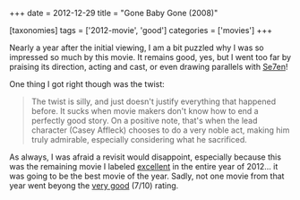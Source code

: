 +++
date = 2012-12-29
title = "Gone Baby Gone (2008)"

[taxonomies]
tags = ['2012-movie', 'good']
categories = ['movies']
+++

Nearly a year after the initial viewing, I am a bit puzzled why I was so
impressed so much by this movie. It remains good, yes, but I went too
far by praising its direction, acting and cast, or even drawing
parallels with [Se7en]!

One thing I got right though was the twist:

> The twist is silly, and just doesn\'t justify everything that happened
> before. It sucks when movie makers don\'t know how to end a perfectly
> good story. On a positive note, that\'s when the lead character (Casey
> Affleck) chooses to do a very noble act, making him truly admirable,
> especially considering what he sacrificed.

As always, I was afraid a revisit would disappoint, especially because
this was the remaining movie I labeled [excellent] in the entire year of
2012\... it was going to be the best movie of the year. Sadly, not one
movie from that year went beyong the [very good] (7/10) rating.

  [Se7en]: http://movies.tshepang.net/se7en-1995
  [excellent]: http://movies.tshepang.net/tag/excellent
  [very good]: http://movies.tshepang.net/tag/good
